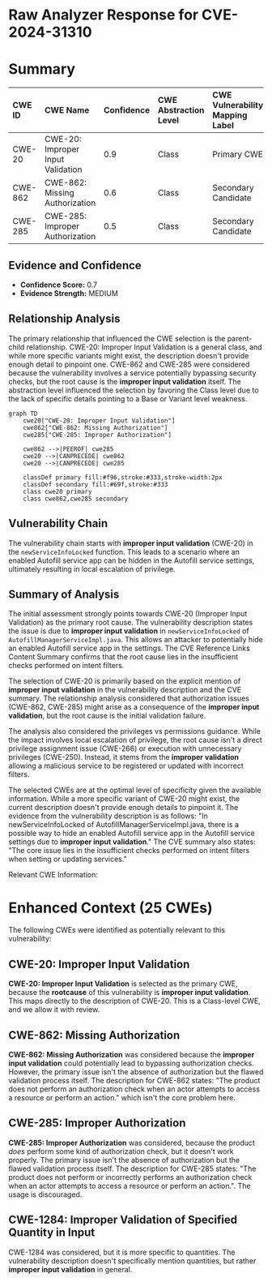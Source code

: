 # Raw Analyzer Response for CVE-2024-31310

# Summary

| CWE ID   | CWE Name                                                                      | Confidence | CWE Abstraction Level | CWE Vulnerability Mapping Label | CWE-Vulnerability Mapping Notes |
| :------- | :---------------------------------------------------------------------------- | :--------- | :-------------------- | :------------------------------ | :------------------------------ |
| CWE-20   | CWE-20: Improper Input Validation                                            | 0.9        | Class                 | Primary CWE                     | Allowed-with-Review           |
| CWE-862  | CWE-862: Missing Authorization                                                | 0.6        | Class                 | Secondary Candidate             | Allowed-with-Review           |
| CWE-285  | CWE-285: Improper Authorization                                               | 0.5        | Class                 | Secondary Candidate             | Discouraged                     |

## Evidence and Confidence

*   **Confidence Score:** 0.7
*   **Evidence Strength:** MEDIUM

## Relationship Analysis

The primary relationship that influenced the CWE selection is the parent-child relationship. CWE-20: Improper Input Validation is a general class, and while more specific variants might exist, the description doesn't provide enough detail to pinpoint one. CWE-862 and CWE-285 were considered because the vulnerability involves a service potentially bypassing security checks, but the root cause is the **improper input validation** itself. The abstraction level influenced the selection by favoring the Class level due to the lack of specific details pointing to a Base or Variant level weakness.

```mermaid
graph TD
    cwe20["CWE-20: Improper Input Validation"]
    cwe862["CWE-862: Missing Authorization"]
    cwe285["CWE-285: Improper Authorization"]

    cwe862 -->|PEEROF| cwe285
    cwe20 -->|CANPRECEDE| cwe862
    cwe20 -->|CANPRECEDE| cwe285

    classDef primary fill:#f96,stroke:#333,stroke-width:2px
    classDef secondary fill:#69f,stroke:#333
    class cwe20 primary
    class cwe862,cwe285 secondary
```

## Vulnerability Chain

The vulnerability chain starts with **improper input validation** (CWE-20) in the `newServiceInfoLocked` function. This leads to a scenario where an enabled Autofill service app can be hidden in the Autofill service settings, ultimately resulting in local escalation of privilege.

## Summary of Analysis

The initial assessment strongly points towards CWE-20 (Improper Input Validation) as the primary root cause. The vulnerability description states the issue is due to **improper input validation** in `newServiceInfoLocked` of `AutofillManagerServiceImpl.java`. This allows an attacker to potentially hide an enabled Autofill service app in the settings. The CVE Reference Links Content Summary confirms that the root cause lies in the insufficient checks performed on intent filters.

The selection of CWE-20 is primarily based on the explicit mention of **improper input validation** in the vulnerability description and the CVE summary. The relationship analysis considered that authorization issues (CWE-862, CWE-285) might arise as a consequence of the **improper input validation**, but the root cause is the initial validation failure.

The analysis also considered the privileges vs permissions guidance. While the impact involves local escalation of privilege, the root cause isn't a direct privilege assignment issue (CWE-266) or execution with unnecessary privileges (CWE-250). Instead, it stems from the **improper validation** allowing a malicious service to be registered or updated with incorrect filters.

The selected CWEs are at the optimal level of specificity given the available information. While a more specific variant of CWE-20 might exist, the current description doesn't provide enough details to pinpoint it.
The evidence from the vulnerability description is as follows: "In newServiceInfoLocked of AutofillManagerServiceImpl.java, there is a possible way to hide an enabled Autofill service app in the Autofill service settings due to **improper input validation**." The CVE summary also states: "The core issue lies in the insufficient checks performed on intent filters when setting or updating services."

Relevant CWE Information:

# Enhanced Context (25 CWEs)
The following CWEs were identified as potentially relevant to this vulnerability:

## CWE-20: Improper Input Validation
**CWE-20: Improper Input Validation** is selected as the primary CWE, because the **rootcause** of this vulnerability is **improper input validation**. This maps directly to the description of CWE-20. This is a Class-level CWE, and we allow it with review.

## CWE-862: Missing Authorization
**CWE-862: Missing Authorization** was considered because the **improper input validation** could potentially lead to bypassing authorization checks. However, the primary issue isn't the absence of authorization but the flawed validation process itself. The description for CWE-862 states: "The product does not perform an authorization check when an actor attempts to access a resource or perform an action." which isn't the core problem here.

## CWE-285: Improper Authorization
**CWE-285: Improper Authorization** was considered, because the product *does* perform some kind of authorization check, but it doesn't work properly. The primary issue isn't the absence of authorization but the flawed validation process itself. The description for CWE-285 states: "The product does not perform or incorrectly performs an authorization check when an actor attempts to access a resource or perform an action.". The usage is discouraged.

## CWE-1284: Improper Validation of Specified Quantity in Input
CWE-1284 was considered, but it is more specific to quantities. The vulnerability description doesn't specifically mention quantities, but rather **improper input validation** in general.